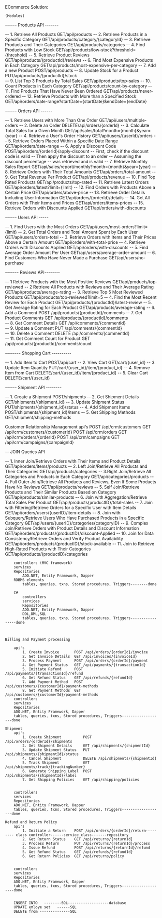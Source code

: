 
ECommerce Solution:

	(Modules)
		
------ Products API -------

-- 1. Retrieve All Products                                      GET/api/products
-- 2. Retrieve Products in a Specific Category                   GET/api/products/category/{categoryId}
-- 3. Retrieve Products and Their Categories                     GET/api/products/categories
-- 4. Find Products with Low Stock                               GET/api/products/low-stock?threshold={threshold}
-- 5. Retrieve Product Reviews                                   GET/api/products/{productId}/reviews
-- 6. Find Most Expensive Products in Each Category              GET/api/products/most-expensive-per-category
-- 7. Add a new Product                                          POST/api/products
-- 8. Update Stock for a Product                                 PUT/api/products/{productId}/stock   
-- 9. List Top 3 Products by Total Sales                         GET/api/products/top-sales
-- 10. Count Products in Each Category                           GET/api/products/count-by-category
-- 11. Find Products That Have Never Been Ordered                GET/api/products/never-ordered
-- 12. Retrieve Products with More than a Specified Stock        GET/api/orders/date-range?startDate={startDate}&endDate={endDate}

------ Orders API ------

-- 1. Retrieve Users with More Than One Order                     GET/api/users/multiple-orders
-- 2. Delete an Order                                             DELETE/api/orders/{orderId}
-- 3. Calculate Total Sales for a Given Month                     GET/api/sales/total?month={month}&year={year}
-- 4. Retrieve a User's Order History                             GET/api/users/{userId}/orders
-- 5. Retrieve Orders Placed Within a Specific Date Range         GET/api/orders/date-range
-- 6. Apply a Discount Code                                       POST/api/orders/{orderId}/apply-discount
		-- First, check if the discount code is valid
		-- Then apply the discount to an order
		-- Assuming the discount percentage 
		-- was retrieved and is valid
-- 7. Retrieve Monthly Sales Report                                GET/api/sales/report/monthly?month={month}&year={year}
-- 8. Retrieve Orders with Their Total Amounts                     GET/api/orders/total-amount
-- 9. Get Total Revenue Per Product                                GET/api/products/revenue
-- 10. Find Top Rated Products                                     GET/api/products/top-rated
-- 11. Retrieve Latest Orders                                      GET/api/orders/latest?limit={limit}
-- 12. Find Orders with Products Above a Certain Price             GET/api/orders/above-price
-- 13. Retrieve Order Details Including User Information           GET/api/orders/{orderId}/details
-- 14. Get All Orders with Their Items and Prices                  GET/api/orders/items-prices
-- 15. Retrieve Orders with Discounts Applied                      GET/api/orders/with-discounts
              
------ Users API -----

-- 1. Find Users with the Most Orders                     GET/api/users/most-orders?limit={limit}
-- 2. Get Total Orders and Total Amount 
      Spent by Each User                                  GET/api/users/orders-total
-- 3. Retrieve Orders with Items and 
      Their Prices Above a Certain Amount                 GET/api/orders/with-total-price
-- 4. Retrieve Orders with Discounts Applied              GET/api/orders/with-discounts
-- 5. Find Average Order Amount Per User                  GET/api/users/average-order-amount
-- 6. Find Customers Who Have Never Made a Purchase       GET/api/users/no-purchase

------- Reviews API--------

-- 1 Retrieve Products with the Most Positive Reviews       GET/api/products/top-reviewed
-- 2 Retrieve All Products with
    Reviews and Their Average Rating                       GET/api/products/average-rating
-- 3. Retrieve Top 5 Most Reviewed Products                GET/api/products/top-reviewed?limit=5
-- 4. Find the Most Recent Review for Each Product         GET/api/products/{productId}/latest-review
-- 5. Get Average Rating for Each Product                  GET/api/products/average-rating
-- 6. Add a Comment			                               POST /api/products/{productId}/comments
-- 7. Get Product Comments	                               GET /api/products/{productId}/comments	
-- 8. Get Comment Details	                               GET /api/comments/{commentId}	
-- 9. Update a Comment			                           PUT /api/comments/{commentId}	
-- 10. Delete a Comment			                           DELETE /api/comments/{commentId}		
-- 11. Get Comment Count for Product	                   GET /api/products/{productId}/comments/count



-------- Shopping Cart ----------

-- 1. Add Item to Cart          POST/api/cart
-- 2. View Cart                  GET/cart/{user_id}
-- 3. Update Item Quantity       PUT/cart/{user_id}/item/{product_id}
-- 4. Remove Item from Cart      DELETE/cart/{user_id}/item/{product_id}
-- 5. Clear Cart                 DELETE/cart/{user_id}

------ Shipment API --------

-- 1. Create a Shipment          POST/shipments
-- 2. Get Shipment Details       GET/shipments/{shipment_id}
-- 3. Update Shipment Status     PUT/shipments/{shipment_id}/status
-- 4. Add Shipment Items         POST/shipments/{shipment_id}/items
-- 5. Get Shipping Methods       GET/shipment/shipping-methods


Customer Relationship Management
		api's
			POST /api/crm/customers
			GET  /api/crm/customers/{customerId}
			POST /api/crm/orders
			GET  /api/crm/orders/{orderId}
			POST /api/crm/campaigns
			GET /api/crm/campaigns/{campaignId}


-- JOIN Queries API

-- 1. Inner Join/Retrieve Orders with Their Items and Product Details                      GET/api/orders/items/products
-- 2. Left Join/Retrieve All Products and Their Categories                                 GET/api/products/categories
-- 3.Right Join/Retrieve All Categories and Products in Each Category                      GET/api/categories/products
-- 4. Full Outer Join/Retrieve All Products and Reviews, 
      Even If Some Products Have No Reviews                                                GET/api/products/reviews
-- 5. Self Join/Retrieve Products and Their Similar Products Based on Category             GET/api/products/similar-products
-- 6. Join with Aggregation/Retrieve Total Sales Per Product                               GET/api/products{productID}/total-sales
-- 7. Join with Filtering/Retrieve Orders for a Specific User with Item Details            GET/api/orders/users/{userID}/item-details
-- 8. Join with Subquery/Retrieve Users Who Have 
      Purchased Products in a Specific Category                                            GET/api/users/{userID}/categories{categoryID}
-- 9. Complex Join/Retrieve Orders with Product 
      Details and Discount Information                                                     GET/api/orders/products/{productID}/discount-Applied
-- 10. Join for Data Consistency/Retrieve
       Orders and Verify Product Availability                                              GET/api/orders/products/{productID}/stock-available
-- 11. Join to Retrieve High-Rated Products with Their Categories                          GET/api/products/{productID}/categories


		controllers (MVC framework)
		services
		Repositories
			ADO.NET, Entity Framework, Dapper	
		RDBMS elements
			tables, queries, txns, Stored procedures, Triggers--------done

		C#
			controllers
			services
			Repositories
			ADO.NET, Entity Framework, Dapper	
			DDL,DML,SQL
			tables, queries, txns, Stored procedures, Triggers-----------------done



	Billing and Payment processing

		api's
			1. Create Invoice	    POST /api/orders/{orderId}/invoice
			2. Get Invoice Details	GET /api/invoices/{invoiceId}
			3. Process Payment	    POST /api/orders/{orderId}/payment
			4. Get Payment Status	GET /api/payments/{transactionId}	
			5. Initiate Refund	    POST /api/payments/{transactionId}/refund
			6. Get Refund Status	GET /api/refunds/{refundId}
			7. Add Payment Method	POST /api/customers/{customerId}/payment-methods
			8. Get Payment Methods 	GET /api/customers/{customerId}/payment-methods
		controllers
		services
		Repositories
		ADO.NET, Entity Framework, Dapper	
		tables, queries, txns, Stored procedures, Triggers-------------------done

	Shipment
		api's
			1. Create Shipment  		POST /api/orders/{orderId}/shipments
			2. Get Shipment Details 	GET /api/shipments/{shipmentId}
			3. Update Shipment Status 	PUT /api/shipments/{shipmentId}/status
			4. Cancel Shipment		    DELETE /api/shipments/{shipmentId}
			5. Track Shipment		    GET /api/shipments/track/{trackingNumber}
			6. Generate Shipping Label	POST /api/shipments/{shipmentId}/label   
			7. Get Shipping Policies	GET /api/shipping/policies	  	
			
		
		controllers
		services
		Repositories
		ADO.NET, Entity Framework, Dapper	
		tables, queries, txns, Stored procedures, Triggers-------------------done

	Refund and Return Policy
		api's
			1. Initiate a Return 	POST /api/orders/{orderId}/return--------- class controller------service class-------repository
			2. Get Return Status    GET /api/returns/{returnId}
			3. Process Return	    PUT /api/returns/{returnId}/process
			4. Issue Refund		    POST /api/returns/{returnId}/refund
			5. Get Refund Status	GET /api/refunds/{refundId}
			6. Get Return Policies  GET /api/returns/policy
	

		controllers
		services
		Repositories
		ADO.NET, Entity Framework, Dapper	
		tables, queries, txns, Stored procedures, Triggers--------------------done


		INSERT INTO	  --------SQL-------------------database
		UPDATE emloye set   ------SQL
		DELETE from --------------SQL